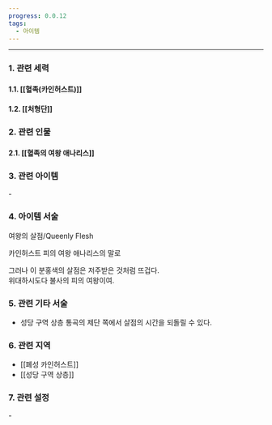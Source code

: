 ```yaml
---
progress: 0.0.12
tags:
  - 아이템
---
```

---
### 1. 관련 세력 
#### 1.1. [[혈족(카인허스트)]]
#### 1.2. [[처형단]]

### 2. 관련 인물
#### 2.1. [[혈족의 여왕 애나리스]]

### 3. 관련 아이템
\-


### 4. 아이템 서술
여왕의 살점/Queenly Flesh

카인허스트 피의 여왕 애나리스의 말로  
  
그러나 이 분홍색의 살점은 저주받은 것처럼 뜨겁다.  
위대하시도다 불사의 피의 여왕이여.

### 5. 관련 기타 서술
- 성당 구역 상층 통곡의 제단 쪽에서 살점의 시간을 되돌릴 수 있다.

### 6. 관련 지역
- [[폐성 카인허스트]]
- [[성당 구역 상층]]

### 7. 관련 설정
\-